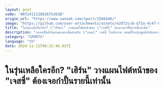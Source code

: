 ```yaml
---
layout: post
code: "ART24111208267S363B"
origin_url: "https://www.sanook.com/sport/1566446/"
image: "https://github.com/user-attachments/assets/e2872cc6-d72a-4c47-872b-54a9f664d155"
title: "ในรุ่นเหลือใครอีก? \"เฮิร์น\" วางแผนไฟต์หน้าของ \"เจสซี่\" ต้องเจอกำปั้นรายนี้เท่านั้น"
description: "กลายเป็นที่จับตามองมากขึ้นสำหรับ \"แบม\" เจสซี่ โรดริเกวซ แชมป์โลกรุ่นซูเปอร์ฟลายเวต สภามวยโลก (WBC) ที่ป้องกันเข็มขัดเอาไว้ได้อย่างสวยหรู เมื่อช่วงเช้าวันอาทิตย์ที่ 10 พฤศจิกายน ที่ผ่านมา"
category: "SPORTS"
language: "th"
date: 2024-11-12T08:31:46.837Z
---
```


# ในรุ่นเหลือใครอีก? "เฮิร์น" วางแผนไฟต์หน้าของ "เจสซี่" ต้องเจอกำปั้นรายนี้เท่านั้น